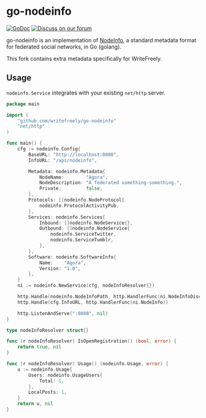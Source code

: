 # go-nodeinfo

[![GoDoc](https://godoc.org/github.com/writefreely/go-nodeinfo?status.svg)](https://godoc.org/github.com/writefreely/go-nodeinfo)
[![Discuss on our forum](https://img.shields.io/discourse/https/discuss.write.as/users.svg?label=forum)](https://discuss.write.as/c/development)

go-nodeinfo is an implementation of [NodeInfo](https://github.com/jhass/nodeinfo), a standard metadata format for federated social networks, in Go (golang).

This fork contains extra metadata specifically for WriteFreely.

## Usage

`nodeinfo.Service` integrates with your existing `net/http` server.

```go
package main

import (
	"github.com/writefreely/go-nodeinfo"
	"net/http"
)

func main() {
	cfg := nodeinfo.Config{
		BaseURL: "http://localhost:8080",
		InfoURL: "/api/nodeinfo",

		Metadata: nodeinfo.Metadata{
			NodeName:        "Agora",
			NodeDescription: "A federated something-something.",
			Private:         false,
		},
		Protocols: []nodeinfo.NodeProtocol{
			nodeinfo.ProtocolActivityPub,
		},
		Services: nodeinfo.Services{
			Inbound: []nodeinfo.NodeService{},
			Outbound: []nodeinfo.NodeService{
				nodeinfo.ServiceTwitter,
				nodeinfo.ServiceTumblr,
			},
		},
		Software: nodeinfo.SoftwareInfo{
			Name:    "Agora",
			Version: "1.0",
		},
	}
	ni := nodeinfo.NewService(cfg, nodeInfoResolver{})

	http.Handle(nodeinfo.NodeInfoPath, http.HandlerFunc(ni.NodeInfoDiscover))
	http.Handle(cfg.InfoURL, http.HandlerFunc(ni.NodeInfo))

	http.ListenAndServe(":8080", nil)
}

type nodeInfoResolver struct{}

func (r nodeInfoResolver) IsOpenRegistration() (bool, error) {
	return true, nil
}

func (r nodeInfoResolver) Usage() (nodeinfo.Usage, error) {
	u := nodeinfo.Usage{
		Users: nodeinfo.UsageUsers{
			Total: 1,
		},
		LocalPosts: 1,
	}
	return u, nil
}
```

